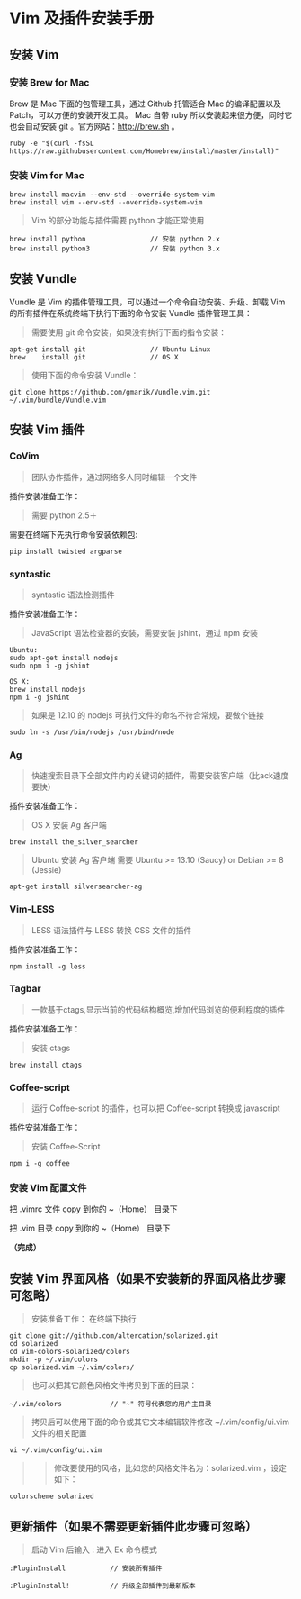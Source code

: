 # Vim 及插件安装手册

## 安装 Vim

### 安装 Brew for Mac

Brew 是 Mac 下面的包管理工具，通过 Github 托管适合 Mac 的编译配置以及Patch，可以方便的安装开发工具。
Mac 自带 ruby 所以安装起来很方便，同时它也会自动安装 git 。官方网站：http://brew.sh 。

    ruby -e "$(curl -fsSL https://raw.githubusercontent.com/Homebrew/install/master/install)"

### 安装 Vim for Mac

    brew install macvim --env-std --override-system-vim  
    brew install vim --env-std --override-system-vim  

> Vim 的部分功能与插件需要 python 才能正常使用

    brew install python                // 安装 python 2.x
    brew install python3               // 安装 python 3.x

## 安装 Vundle

Vundle 是 Vim 的插件管理工具，可以通过一个命令自动安装、升级、卸载 Vim 的所有插件在系统终端下执行下面的命令安装 Vundle 插件管理工具：

> 需要使用 git 命令安装，如果没有执行下面的指令安装：

    apt-get install git                // Ubuntu Linux
    brew    install git                // OS X

> 使用下面的命令安装 Vundle：

    git clone https://github.com/gmarik/Vundle.vim.git ~/.vim/bundle/Vundle.vim

## 安装 Vim 插件

### CoVim 

> 团队协作插件，通过网络多人同时编辑一个文件

插件安装准备工作：

> 需要 python 2.5＋

需要在终端下先执行命令安装依赖包:

    pip install twisted argparse

### syntastic

> syntastic 语法检测插件

插件安装准备工作：

> JavaScript 语法检查器的安装，需要安装 jshint，通过 npm 安装

    Ubuntu:
    sudo apt-get install nodejs
    sudo npm i -g jshint

    OS X:
    brew install nodejs
    npm i -g jshint

> 如果是 12.10 的 nodejs 可执行文件的命名不符合常规，要做个链接

    sudo ln -s /usr/bin/nodejs /usr/bind/node


### Ag

> 快速搜索目录下全部文件内的关键词的插件，需要安装客户端（比ack速度要快）

插件安装准备工作：

> OS X   安装 Ag 客户端

    brew install the_silver_searcher

> Ubuntu 安装 Ag 客户端
> 需要 Ubuntu >= 13.10 (Saucy) or Debian >= 8 (Jessie)

    apt-get install silversearcher-ag

### Vim-LESS

> LESS 语法插件与 LESS 转换 CSS 文件的插件

插件安装准备工作：

    npm install -g less
    
### Tagbar

> 一款基于ctags,显示当前的代码结构概览,增加代码浏览的便利程度的插件

插件安装准备工作：

> 安装 ctags

	brew install ctags
	
### Coffee-script

> 运行 Coffee-script 的插件，也可以把 Coffee-script 转换成 javascript

插件安装准备工作：

> 安装 Coffee-Script

	npm i -g coffee

	

### 安装 Vim 配置文件

把 .vimrc 文件 copy 到你的 ~（Home） 目录下

把 .vim   目录 copy 到你的 ~（Home） 目录下

**（完成）**

## 安装 Vim 界面风格（如果不安装新的界面风格此步骤可忽略）

> 安装准备工作：
> 在终端下执行

    git clone git://github.com/altercation/solarized.git
    cd solarized
    cd vim-colors-solarized/colors
    mkdir -p ~/.vim/colors
    cp solarized.vim ~/.vim/colors/

> 也可以把其它颜色风格文件拷贝到下面的目录：

    ~/.vim/colors            // "~" 符号代表您的用户主目录

> 拷贝后可以使用下面的命令或其它文本编辑软件修改 ~/.vim/config/ui.vim 文件的相关配置

    vi ~/.vim/config/ui.vim

>> 修改要使用的风格，比如您的风格文件名为：solarized.vim ，设定如下：

    colorscheme solarized

## 更新插件（如果不需要更新插件此步骤可忽略）

> 启动 Vim 后输入 : 进入 Ex 命令模式

    :PluginInstall           // 安装所有插件

    :PluginInstall!          // 升级全部插件到最新版本



